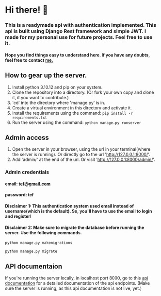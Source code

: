# Hi there! 👋

### This is a readymade api with authentication implemented. This api is built using Django Rest framework and simple JWT. I made for my personal use for future projects. Feel free to use it.

#### Hope you find things easy to understand here. If you have any doubts, feel free to contact [me.](https://github.com/mehedikhan72)

## How to gear up the server.

1. Install python 3.10.12 and pip on your system.
2. Clone the repository into a directory. (Or fork your own copy and clone it, if you want to contribute.)
3. 'cd' into the directory where 'manage.py' is in.
4. Create a virtual environment in this directory and activate it.
5. Install the requirements using the command: `pip install -r requirements.txt`
6. Run the server using the command: `python manage.py runserver`

## Admin access

1. Open the server in your browser, using the url in your terminal(where the server is running). Or directly go to the url
   'http://127.0.0.1:8000/'.
2. Add 'admin/' at the end of the url. Or visit 'http://127.0.0.1:8000/admin/'.

### Admin credentials

#### email: tef@gmail.com

#### password: tef

#### Disclaimer 1: This authentication system used email instead of username(which is the default). So, you'll have to use the email to login and register!

#### Disclaimer 2: Make sure to migrate the database before running the server. Use the following commands.

`python manage.py makemigrations`

`python manage.py migrate`

## API documentaion

If you're running the server locally, in localhost port 8000, go to this [api documentation](http://127.0.0.1:8000/swagger/) for a detailed documentation of the api endpoints. (Make sure the server is running, as this api documentation is not live, yet.)
